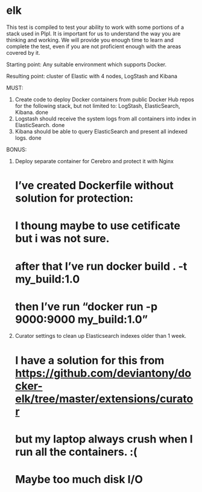 # elk

This test is compiled to test your ability to work with some portions of a stack used in PIpl. It is important for us to understand the way you are thinking and working. We will provide you enough time to learn and complete the test, even if you are not proficient enough with the areas covered by it.

Starting point: Any suitable environment which supports Docker.

Resulting point: cluster of Elastic with 4 nodes, LogStash and Kibana

MUST:

1.	Create code to deploy Docker containers from public Docker Hub repos for the following stack, but not limited to: LogStash, ElasticSearch, Kibana. done
2.	Logstash should receive the system logs from all containers into  index in ElasticSearch. done
3.	Kibana should be able to query ElasticSearch and present all indexed logs. done
         
BONUS:

1.	Deploy separate container for Cerebro and protect it with Nginx 
	# I’ve created Dockerfile without solution for protection:
	# I thoung maybe to use cetificate but i was not sure.
	# after that I’ve run docker build . -t my_build:1.0
	# then I’ve run “docker run -p  9000:9000 my_build:1.0”
2.	Curator settings to clean up Elasticsearch indexes older than 1 week.
	# I have a solution for this from https://github.com/deviantony/docker-elk/tree/master/extensions/curator
	# but my laptop always crush when I run all the containers. :(
	# Maybe too much disk I/O 
	